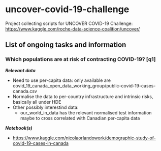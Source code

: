 # uncover-covid-19-challenge
Project collecting scripts for UNCOVER COVID-19 Challenge: https://www.kaggle.com/roche-data-science-coalition/uncover/ 

## List of ongoing tasks and information 

### Which populations are at risk of contracting COVID-19? [q1] 

***Relevant data*** 

* Need to use per-capita data: only available are covid_19_canada_open_data_working_group/public-covid-19-cases-canada.csv 
* Normalise the data to per-country infrastructure and intrinsic risks, basically all under HDE
* Other possibly interestind data: 
  * our_world_in_data has the relevant normalised test information maybe to cross correlated with Canadian per-capita data 

***Notebook(s)***

* https://www.kaggle.com/nicolaorlandowork/demographic-study-of-covid-19-cases-in-canada 

